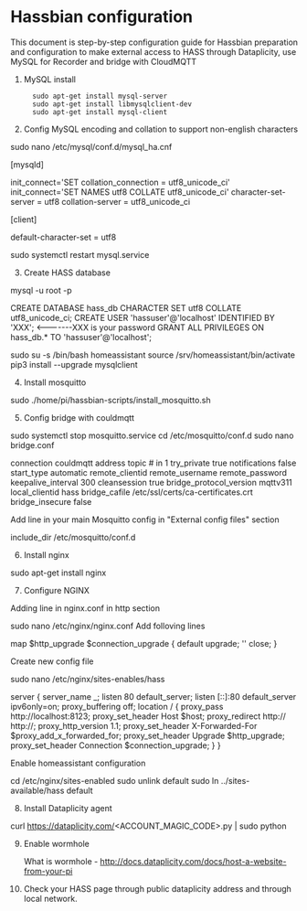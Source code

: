 # Hassbian configuration
This document is step-by-step configuration guide for Hassbian preparation and configuration
to make external access to HASS through Dataplicity, use MySQL for Recorder and bridge with CloudMQTT 

1. MySQL install

         sudo apt-get install mysql-server
         sudo apt-get install libmysqlclient-dev
         sudo apt-get install mysql-client

2. Config MySQL encoding and collation to support non-english characters
   
sudo nano /etc/mysql/conf.d/mysql_ha.cnf
   
   [mysqld]

   init_connect='SET collation_connection = utf8_unicode_ci'
   init_connect='SET NAMES utf8 COLLATE utf8_unicode_ci'
   character-set-server = utf8
   collation-server = utf8_unicode_ci

   [client]
   
   default-character-set = utf8
   
sudo systemctl restart mysql.service
   
3. Create HASS database

mysql -u root -p
   
   CREATE DATABASE hass_db CHARACTER SET utf8 COLLATE utf8_unicode_ci;
   CREATE USER 'hassuser'@'localhost' IDENTIFIED BY 'XXX';   <-------XXX is your password
   GRANT ALL PRIVILEGES ON hass_db.* TO 'hassuser'@'localhost';
   
sudo su -s /bin/bash homeassistant
source /srv/homeassistant/bin/activate
pip3 install --upgrade mysqlclient
   
4. Install mosquitto

sudo ./home/pi/hassbian-scripts/install_mosquitto.sh

5. Config bridge with couldmqtt

sudo systemctl stop mosquitto.service
cd /etc/mosquitto/conf.d
sudo nano bridge.conf

   connection couldmqtt
   address <your cloudmqtt account>
   topic # in 1
   try_private true
   notifications false
   start_type automatic
   remote_clientid <your client id>
   remote_username <your user name>
   remote_password <your password>
   keepalive_interval 300
   cleansession true
   bridge_protocol_version mqttv311
   local_clientid hass
   bridge_cafile /etc/ssl/certs/ca-certificates.crt
   bridge_insecure false
   
Add line in your main Mosquitto config in "External config files" section
   
   include_dir /etc/mosquitto/conf.d
   
6. Install nginx

sudo apt-get install nginx
   
7. Configure NGINX

Adding line in nginx.conf in http section

sudo nano /etc/nginx/nginx.conf
Add folloving lines

   map $http_upgrade $connection_upgrade {
          default upgrade;
          ''      close;
        }

Create new config file

sudo nano /etc/nginx/sites-enables/hass

server {
         server_name _;
         listen 80 default_server;
         listen [::]:80 default_server ipv6only=on;
         proxy_buffering off;
         location / {
             proxy_pass http://localhost:8123;
             proxy_set_header Host $host;
             proxy_redirect http:// http://;
             proxy_http_version 1.1;
             proxy_set_header X-Forwarded-For $proxy_add_x_forwarded_for;
             proxy_set_header Upgrade $http_upgrade;
             proxy_set_header Connection $connection_upgrade;
             }
            }
            
Enable homeassistant configuration

cd /etc/nginx/sites-enabled
sudo unlink default
sudo ln ../sites-available/hass default

8. Install Dataplicity agent

curl https://dataplicity.com/<ACCOUNT_MAGIC_CODE>.py | sudo python
   
9. Enable wormhole

   What is wormhole - http://docs.dataplicity.com/docs/host-a-website-from-your-pi
   
10. Check your HASS page through public dataplicity address and through local network. 



   
   
   

   
